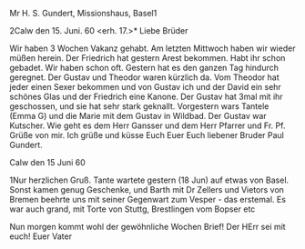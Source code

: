 Mr H. S. Gundert, Missionshaus, Basel1

 2Calw den 15. Juni. 60
 <erh. 17.>*
Liebe Brüder

Wir haben 3 Wochen Vakanz gehabt. Am letzten Mittwoch haben wir wieder müßen herein. Der Friedrich hat gestern Arest bekommen. Habt ihr schon gebadet. Wir haben schon oft. Gestern hat es den ganzen Tag hindurch geregnet. Der Gustav und Theodor waren kürzlich da. Vom Theodor hat jeder einen Sexer bekommen und von Gustav ich und der David ein sehr schönes Glas und der Friedrich eine Kanone. Der Gustav hat 3mal mit ihr geschossen, und sie hat sehr stark geknallt. Vorgestern wars Tantele (Emma G) und die Marie mit dem Gustav in Wildbad. Der Gustav war Kutscher. Wie geht es dem Herr Gansser und dem Herr Pfarrer und Fr. Pf. Grüße von mir. Ich grüße und küsse Euch Euer Euch liebener Bruder
 Paul Gundert.

Calw den 15 Juni 60


1Nur herzlichen Gruß. Tante wartete gestern (18 Jun) auf etwas von Basel. Sonst kamen genug Geschenke, und Barth mit Dr Zellers und Vietors von Bremen beehrte uns mit seiner Gegenwart zum Vesper - das erstemal. Es war auch grand, mit Torte von Stuttg, Brestlingen vom Bopser etc

Nun morgen kommt wohl der gewöhnliche Wochen Brief! Der HErr sei mit euch!  Euer Vater

